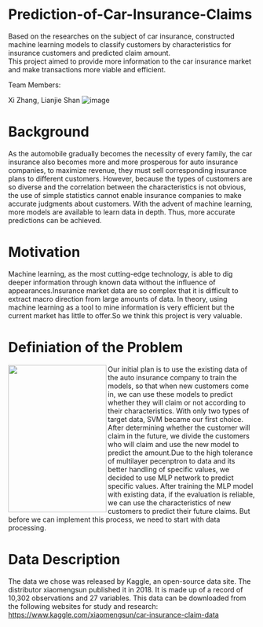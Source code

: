 # Prediction-of-Car-Insurance-Claims
Based on the researches on the subject of car insurance, constructed machine learning models to classify customers by characteristics for insurance customers and predicted claim amount.  
This project aimed to provide more information to the car insurance market and make transactions more viable and efficient.

Team Members: 

Xi Zhang, Lianjie Shan
![image](https://github.com/f0000000x/Prediction-of-Car-Insurance-Claims/blob/master/Images/carInsur.jpg)

# Background
As the automobile gradually becomes the necessity of every family, the car insurance also becomes more and more prosperous for auto insurance companies, to maximize revenue, they must sell corresponding insurance plans to different customers. However, because the types of customers are so diverse and the correlation between the characteristics is not obvious, the use of simple statistics cannot enable insurance companies to make accurate judgments about customers. With the advent of machine learning, more models are available to learn data in depth. Thus, more accurate predictions can be achieved.

# Motivation
Machine learning, as the most cutting-edge technology, is able to dig deeper information through known data without the influence of appearances.Insurance market data are so complex that it is difficult to extract macro direction from large amounts of data. In theory, using machine learning as a tool to mine information is very efficient but the current market has little to offer.So we think this project is very valuable.

# Definiation of the Problem

<img align="left" src="https://github.com/f0000000x/Prediction-of-Car-Insurance-Claims/blob/master/Images/frame.png" width="200" height="300" />  
Our initial plan is to use the existing data of the auto insurance company to train the models, so that when new customers come in, we can use these models to predict whether they will claim or not according to their characteristics. With only two types of target data, SVM became our first choice.  
After determining whether the customer will claim in the future, we divide the customers who will claim and use the new model to predict the amount.Due to the high tolerance of multilayer pecenptron to data and its better handling of specific values, we decided to use MLP network to predict specific values.    
After training the MLP model with existing data, if the evaluation is reliable, we can use the characteristics of new customers to predict their future claims. But before we can implement this process, we need to start with data processing.   
  
  

# Data Description
The data we chose was released by Kaggle, an open-source data site. The distributor xiaomengsun published it in 2018. It is made up of a record of 10,302 observations and 27 variables. This data can be downloaded from the following websites for study and research:
https://www.kaggle.com/xiaomengsun/car-insurance-claim-data

